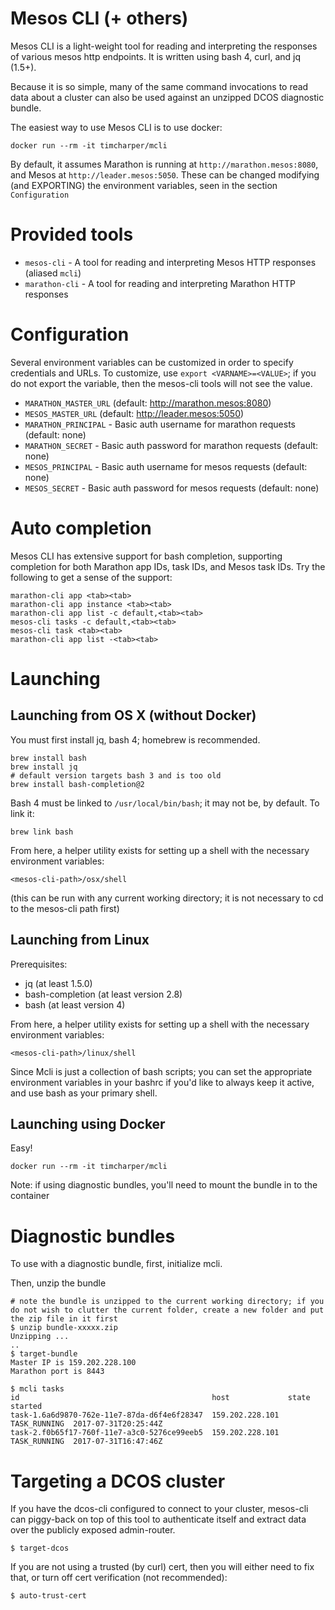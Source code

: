 # Mesos CLI (+ others)

Mesos CLI is a light-weight tool for reading and interpreting the responses of various mesos http endpoints. It is written using bash 4, curl, and jq (1.5+).

Because it is so simple, many of the same command invocations to read data about a cluster can also be used against an unzipped DCOS diagnostic bundle.

The easiest way to use Mesos CLI is to use docker:

```
docker run --rm -it timcharper/mcli
```

By default, it assumes Marathon is running at `http://marathon.mesos:8080`, and Mesos at `http://leader.mesos:5050`. These can be changed modifying (and EXPORTING) the environment variables, seen in the section `Configuration`

# Provided tools

- `mesos-cli` - A tool for reading and interpreting Mesos HTTP responses (aliased `mcli`)
- `marathon-cli` - A tool for reading and interpreting Marathon HTTP responses

# Configuration

Several environment variables can be customized in order to specify credentials and URLs. To customize, use `export <VARNAME>=<VALUE>`; if you do not export the variable, then the mesos-cli tools will not see the value.

- `MARATHON_MASTER_URL` (default: http://marathon.mesos:8080)
- `MESOS_MASTER_URL` (default: http://leader.mesos:5050)
- `MARATHON_PRINCIPAL` - Basic auth username for marathon requests (default: none)
- `MARATHON_SECRET` - Basic auth password for marathon requests (default: none)
- `MESOS_PRINCIPAL` - Basic auth username for mesos requests (default: none)
- `MESOS_SECRET` - Basic auth password for mesos requests (default: none)

# Auto completion

Mesos CLI has extensive support for bash completion, supporting completion for both Marathon app IDs, task IDs, and Mesos task IDs. Try the following to get a sense of the support:

```
marathon-cli app <tab><tab>
marathon-cli app instance <tab><tab>
marathon-cli app list -c default,<tab><tab>
mesos-cli tasks -c default,<tab><tab>
mesos-cli task <tab><tab>
marathon-cli app list -<tab><tab>
```

# Launching

## Launching from OS X (without Docker)

You must first install jq, bash 4; homebrew is recommended.

```
brew install bash
brew install jq
# default version targets bash 3 and is too old
brew install bash-completion@2
```

Bash 4 must be linked to `/usr/local/bin/bash`; it may not be, by default. To link it:

```
brew link bash
```

From here, a helper utility exists for setting up a shell with the necessary environment variables:

```
<mesos-cli-path>/osx/shell
```

(this can be run with any current working directory; it is not necessary to cd to the mesos-cli path first)

## Launching from Linux

Prerequisites:

* jq (at least 1.5.0)
* bash-completion (at least version 2.8)
* bash (at least version 4)

From here, a helper utility exists for setting up a shell with the necessary environment variables:

```
<mesos-cli-path>/linux/shell
```

Since Mcli is just a collection of bash scripts; you can set the appropriate environment variables in your bashrc if you'd like to always keep it active, and use bash as your primary shell.

## Launching using Docker

Easy!

```
docker run --rm -it timcharper/mcli
```

Note: if using diagnostic bundles, you'll need to mount the bundle in to the container

# Diagnostic bundles

To use with a diagnostic bundle, first, initialize mcli.

Then, unzip the bundle

```
# note the bundle is unzipped to the current working directory; if you do not wish to clutter the current folder, create a new folder and put the zip file in it first
$ unzip bundle-xxxxx.zip
Unzipping ...
..
$ target-bundle
Master IP is 159.202.228.100
Marathon port is 8443

$ mcli tasks
id                                           host             state         started
task-1.6a6d9870-762e-11e7-87da-d6f4e6f28347  159.202.228.101  TASK_RUNNING  2017-07-31T20:25:44Z
task-2.f0b65f17-760f-11e7-a3c0-5276ce99eeb5  159.202.228.101  TASK_RUNNING  2017-07-31T16:47:46Z
```

# Targeting a DCOS cluster

If you have the dcos-cli configured to connect to your cluster, mesos-cli can piggy-back on top of this tool to authenticate itself and extract data over the publicly exposed admin-router.

```
$ target-dcos
```

If you are not using a trusted (by curl) cert, then you will either need to fix that, or turn off cert verification (not recommended):

```
$ auto-trust-cert
```


